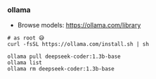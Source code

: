 ### ollama
* Browse models: https://ollama.com/library
```shell
# as root 😅
curl -fsSL https://ollama.com/install.sh | sh

ollama pull deepseek-coder:1.3b-base
ollama list
ollama rm deepseek-coder:1.3b-base
```
